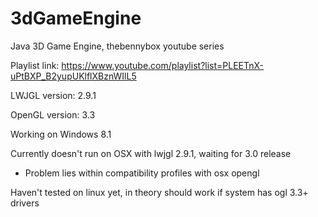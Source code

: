3dGameEngine
============

Java 3D Game Engine, thebennybox youtube series

Playlist link: https://www.youtube.com/playlist?list=PLEETnX-uPtBXP_B2yupUKlflXBznWIlL5

LWJGL version: 2.9.1

OpenGL version: 3.3

Working on Windows 8.1

Currently doesn't run on OSX with lwjgl 2.9.1, waiting for 3.0 release
  - Problem lies within compatibility profiles with osx opengl
  
Haven't tested on linux yet, in theory should work if system has ogl 3.3+ drivers


